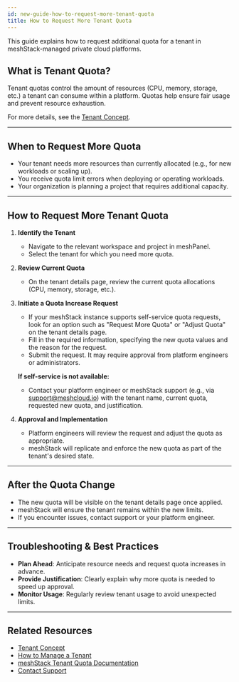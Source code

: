 ```yaml
---
id: new-guide-how-to-request-more-tenant-quota
title: How to Request More Tenant Quota
---
```


This guide explains how to request additional quota for a tenant in meshStack-managed private cloud platforms.

## What is Tenant Quota?

Tenant quotas control the amount of resources (CPU, memory, storage, etc.) a tenant can consume within a platform. Quotas help ensure fair usage and prevent resource exhaustion.

For more details, see the [Tenant Concept](./new-concept-tenant#tenant-quota-private-cloud).

---

## When to Request More Quota

- Your tenant needs more resources than currently allocated (e.g., for new workloads or scaling up).
- You receive quota limit errors when deploying or operating workloads.
- Your organization is planning a project that requires additional capacity.

---

## How to Request More Tenant Quota

1. **Identify the Tenant**
   - Navigate to the relevant workspace and project in meshPanel.
   - Select the tenant for which you need more quota.

2. **Review Current Quota**
   - On the tenant details page, review the current quota allocations (CPU, memory, storage, etc.).

3. **Initiate a Quota Increase Request**
   - If your meshStack instance supports self-service quota requests, look for an option such as "Request More Quota" or "Adjust Quota" on the tenant details page.
   - Fill in the required information, specifying the new quota values and the reason for the request.
   - Submit the request. It may require approval from platform engineers or administrators.

   **If self-service is not available:**
   - Contact your platform engineer or meshStack support (e.g., via support@meshcloud.io) with the tenant name, current quota, requested new quota, and justification.

4. **Approval and Implementation**
   - Platform engineers will review the request and adjust the quota as appropriate.
   - meshStack will replicate and enforce the new quota as part of the tenant's desired state.

---

## After the Quota Change
- The new quota will be visible on the tenant details page once applied.
- meshStack will ensure the tenant remains within the new limits.
- If you encounter issues, contact support or your platform engineer.

---

## Troubleshooting & Best Practices
- **Plan Ahead**: Anticipate resource needs and request quota increases in advance.
- **Provide Justification**: Clearly explain why more quota is needed to speed up approval.
- **Monitor Usage**: Regularly review tenant usage to avoid unexpected limits.

---

## Related Resources

- [Tenant Concept](./new-concept-tenant#tenant-quota-private-cloud)
- [How to Manage a Tenant](./new-guide-how-to-manage-a-tenant)
- [meshStack Tenant Quota Documentation](./meshcloud.tenant-quota)
- [Contact Support](mailto:support@meshcloud.io)
